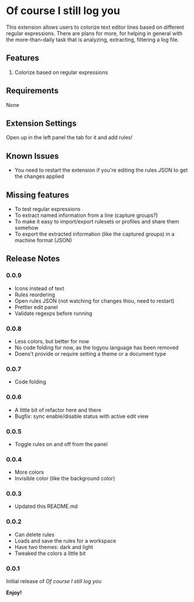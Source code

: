 # Of course I still log you

This extension allows users to colorize text editor lines based on different regular expressions. There are plans for more, for helping in general with the more-than-daily task that is analyzing, extracting, filtering a log file.

## Features

1. Colorize based on regular expressions

## Requirements

None

## Extension Settings

Open up in the left panel the tab for it and add rules!

## Known Issues

- You need to restart the extension if you're editing the rules JSON to get the changes applied

## Missing features

- To test regular expressions
- To extract named information from a line (capture groups?)
- To make it easy to import/export rulesets or profiles and share them somehow
- To export the extracted information (like the captured groups) in a machine format (JSON)

## Release Notes

### 0.0.9

- Icons instead of text
- Rules reordering
- Open rules JSON (not watching for changes thou, need to restart)
- Prettier edit panel
- Validate regexps before running

### 0.0.8

- Less colors, but better for now
- No code folding for now, as the logyou language has been removed
- Doens't provide or require setting a theme or a document type

### 0.0.7

- Code folding

### 0.0.6

- A little bit of refactor here and there
- Bugfix: sync enable/disable status with active edit view

### 0.0.5

- Toggle rules on and off from the panel

### 0.0.4

- More colors 
- Invisible color (like the background color)

### 0.0.3

- Updated this README.md

### 0.0.2

- Can delete rules
- Loads and save the rules for a workspace
- Have two themes: dark and light
- Tweaked the colors a little bit

### 0.0.1

Initial release of *Of course I still log you*

**Enjoy!**
